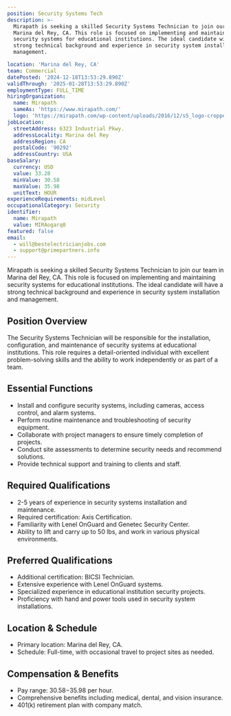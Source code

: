```yaml
---
position: Security Systems Tech
description: >-
  Mirapath is seeking a skilled Security Systems Technician to join our team in
  Marina del Rey, CA. This role is focused on implementing and maintaining
  security systems for educational institutions. The ideal candidate will have a
  strong technical background and experience in security system installation and
  management.

location: 'Marina del Rey, CA'
team: Commercial
datePosted: '2024-12-18T13:53:29.890Z'
validThrough: '2025-01-28T13:53:29.890Z'
employmentType: FULL_TIME
hiringOrganization:
  name: Mirapath
  sameAs: 'https://www.mirapath.com/'
  logo: 'https://mirapath.com/wp-content/uploads/2016/12/s5_logo-cropped.png'
jobLocation:
  streetAddress: 6323 Industrial Pkwy.
  addressLocality: Marina del Rey
  addressRegion: CA
  postalCode: '90292'
  addressCountry: USA
baseSalary:
  currency: USD
  value: 33.28
  minValue: 30.58
  maxValue: 35.98
  unitText: HOUR
experienceRequirements: midLevel
occupationalCategory: Security
identifier:
  name: Mirapath
  value: MIRAogarq0
featured: false
email:
  - will@bestelectricianjobs.com
  - support@primepartners.info
---
```




Mirapath is seeking a skilled Security Systems Technician to join our team in Marina del Rey, CA. This role is focused on implementing and maintaining security systems for educational institutions. The ideal candidate will have a strong technical background and experience in security system installation and management.

## Position Overview
The Security Systems Technician will be responsible for the installation, configuration, and maintenance of security systems at educational institutions. This role requires a detail-oriented individual with excellent problem-solving skills and the ability to work independently or as part of a team.

## Essential Functions
- Install and configure security systems, including cameras, access control, and alarm systems.
- Perform routine maintenance and troubleshooting of security equipment.
- Collaborate with project managers to ensure timely completion of projects.
- Conduct site assessments to determine security needs and recommend solutions.
- Provide technical support and training to clients and staff.

## Required Qualifications
- 2-5 years of experience in security systems installation and maintenance.
- Required certification: Axis Certification.
- Familiarity with Lenel OnGuard and Genetec Security Center.
- Ability to lift and carry up to 50 lbs, and work in various physical environments.

## Preferred Qualifications
- Additional certification: BICSI Technician.
- Extensive experience with Lenel OnGuard systems.
- Specialized experience in educational institution security projects.
- Proficiency with hand and power tools used in security system installations.

## Location & Schedule
- Primary location: Marina del Rey, CA.
- Schedule: Full-time, with occasional travel to project sites as needed.

## Compensation & Benefits
- Pay range: $30.58-$35.98 per hour.
- Comprehensive benefits including medical, dental, and vision insurance.
- 401(k) retirement plan with company match.